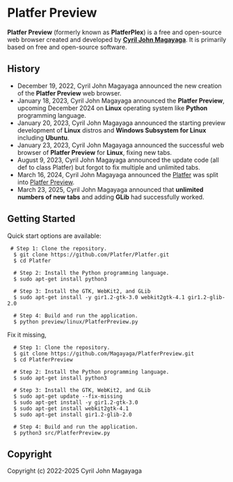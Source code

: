 # Platfer Preview
**Platfer Preview** (formerly known as **PlatferPlex**) is a free and open-source web browser created and developed by [**Cyril John Magayaga**](https://github.com/magayaga). It is primarily based on free and open-source software.

## History
* December 19, 2022, Cyril John Magayaga announced the new creation of the **Platfer Preview** web browser.
* January 18, 2023, Cyril John Magayaga announced the **Platfer Preview**, upcoming December 2024 on **Linux** operating system like **Python** programming language.
* January 20, 2023, Cyril John Magayaga announced the starting preview development of **Linux** distros and **Windows Subsystem for Linux** including **Ubuntu**.
* January 23, 2023, Cyril John Magayaga announced the successful web browser of **Platfer Preview** for **Linux**, fixing new tabs.
* August 9, 2023, Cyril John Magayaga announced the update code (all def to class Platfer) but forgot to fix multiple and unlimited tabs.
* March 16, 2024, Cyril John Magayaga announced the [Platfer](https://github.com/Platfer) was split into [Platfer Preview](https://github.com/Magayaga/PlatferPreview).
* March 23, 2025, Cyril John Magayaga announced that **unlimited numbers of new tabs** and adding **GLib** had successfully worked.

## Getting Started
Quick start options are available:

```shell
 # Step 1: Clone the repository.
  $ git clone https://github.com/Platfer/Platfer.git
  $ cd Platfer

  # Step 2: Install the Python programming language.
  $ sudo apt-get install python3
  
  # Step 3: Install the GTK, WebKit2, and GLib
  $ sudo apt-get install -y gir1.2-gtk-3.0 webkit2gtk-4.1 gir1.2-glib-2.0
  
  # Step 4: Build and run the application.
  $ python preview/linux/PlatferPreview.py
```

Fix it missing,

```shell
  # Step 1: Clone the repository.
  $ git clone https://github.com/Magayaga/PlatferPreview.git
  $ cd PlatferPreview

  # Step 2: Install the Python programming language.
  $ sudo apt-get install python3
  
  # Step 3: Install the GTK, WebKit2, and GLib
  $ sudo apt-get update --fix-missing
  $ sudo apt-get install -y gir1.2-gtk-3.0
  $ sudo apt-get install webkit2gtk-4.1
  $ sudo apt-get install gir1.2-glib-2.0
  
  # Step 4: Build and run the application.
  $ python3 src/PlatferPreview.py
```

## Copyright
Copyright (c) 2022-2025 Cyril John Magayaga
